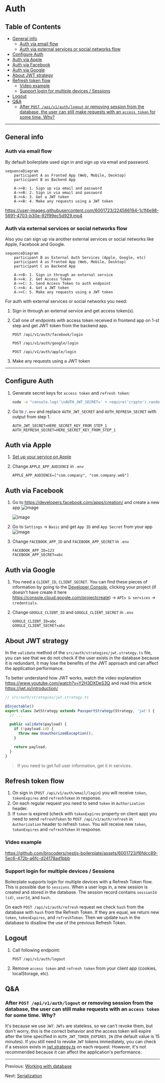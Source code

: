 # Auth

## Table of Contents <!-- omit in toc -->

- [General info](#general-info)
  - [Auth via email flow](#auth-via-email-flow)
  - [Auth via external services or social networks flow](#auth-via-external-services-or-social-networks-flow)
- [Configure Auth](#configure-auth)
- [Auth via Apple](#auth-via-apple)
- [Auth via Facebook](#auth-via-facebook)
- [Auth via Google](#auth-via-google)
- [About JWT strategy](#about-jwt-strategy)
- [Refresh token flow](#refresh-token-flow)
  - [Video example](#video-example)
  - [Support login for multiple devices / Sessions](#support-login-for-multiple-devices--sessions)
- [Logout](#logout)
- [Q\&A](#qa)
  - [After `POST /api/v1/auth/logout` or removing session from the database, the user can still make requests with an `access token` for some time. Why?](#after-post-apiv1authlogout-or-removing-session-from-the-database-the-user-can-still-make-requests-with-an-access-token-for-some-time-why)

---

## General info

### Auth via email flow

By default boilerplate used sign in and sign up via email and password.

```mermaid
sequenceDiagram
    participant A as Fronted App (Web, Mobile, Desktop)
    participant B as Backend App

    A->>B: 1. Sign up via email and password
    A->>B: 2. Sign in via email and password
    B->>A: 3. Get a JWT token
    A->>B: 4. Make any requests using a JWT token
```

<https://user-images.githubusercontent.com/6001723/224566194-1c1f4e98-5691-4703-b30e-92f99ec5d929.mp4>

### Auth via external services or social networks flow

Also you can sign up via another external services or social networks like Apple, Facebook and Google.

```mermaid
sequenceDiagram
    participant B as External Auth Services (Apple, Google, etc)
    participant A as Fronted App (Web, Mobile, Desktop)
    participant C as Backend App

    A->>B: 1. Sign in through an external service
    B->>A: 2. Get Access Token
    A->>C: 3. Send Access Token to auth endpoint
    C->>A: 4. Get a JWT token
    A->>C: 5. Make any requests using a JWT token
```

For auth with external services or social networks you need:

1. Sign in through an external service and get access token(s).
1. Call one of endpoints with access token received in frontend app on 1-st step and get JWT token from the backend app.

   ```text
   POST /api/v1/auth/facebook/login

   POST /api/v1/auth/google/login

   POST /api/v1/auth/apple/login
   ```

1. Make any requests using a JWT token

---

## Configure Auth

1. Generate secret keys for `access token` and `refresh token`:

   ```bash
   node -e "console.log('\nAUTH_JWT_SECRET=' + require('crypto').randomBytes(256).toString('base64') + '\n\nAUTH_REFRESH_SECRET=' + require('crypto').randomBytes(256).toString('base64') + '\n\nAUTH_FORGOT_SECRET=' + require('crypto').randomBytes(256).toString('base64') + '\n\nAUTH_CONFIRM_EMAIL_SECRET=' + require('crypto').randomBytes(256).toString('base64'));"
   ```

1. Go to `/.env` and replace `AUTH_JWT_SECRET` and `AUTH_REFRESH_SECRET` with output from step 1.

   ```text
   AUTH_JWT_SECRET=HERE_SECRET_KEY_FROM_STEP_1
   AUTH_REFRESH_SECRET=HERE_SECRET_KEY_FROM_STEP_1
   ```

## Auth via Apple

1. [Set up your service on Apple](https://www.npmjs.com/package/apple-signin-auth)
1. Change `APPLE_APP_AUDIENCE` in `.env`

   ```text
   APPLE_APP_AUDIENCE=["com.company", "com.company.web"]
   ```

## Auth via Facebook

1. Go to https://developers.facebook.com/apps/creation/ and create a new app
   <img alt="image" src="https://github.com/brocoders/nestjs-boilerplate/assets/6001723/05721db2-9d26-466a-ad7a-072680d0d49b">

   <img alt="image" src="https://github.com/brocoders/nestjs-boilerplate/assets/6001723/9f4aae18-61da-4abc-9304-821a0995a306">

2. Go to `Settings` -> `Basic` and get `App ID` and `App Secret` from your app
   <img alt="image" src="https://github.com/brocoders/nestjs-boilerplate/assets/6001723/b0fc7d50-4bc6-45d0-8b20-fda0b6c01ac2">
3. Change `FACEBOOK_APP_ID` and `FACEBOOK_APP_SECRET` in `.env`

   ```text
   FACEBOOK_APP_ID=123
   FACEBOOK_APP_SECRET=abc
   ```

## Auth via Google

1. You need a `CLIENT_ID`, `CLIENT_SECRET`. You can find these pieces of information by going to the [Developer Console](https://console.cloud.google.com/), clicking your project (if doesn't have create it here https://console.cloud.google.com/projectcreate) -> `APIs & services` -> `credentials`.
1. Change `GOOGLE_CLIENT_ID` and `GOOGLE_CLIENT_SECRET` in `.env`

   ```text
   GOOGLE_CLIENT_ID=abc
   GOOGLE_CLIENT_SECRET=abc
   ```

## About JWT strategy

In the `validate` method of the `src/auth/strategies/jwt.strategy.ts` file, you can see that we do not check if the user exists in the database because it is redundant, it may lose the benefits of the JWT approach and can affect the application performance.

To better understand how JWT works, watch the video explanation https://www.youtube.com/watch?v=Y2H3DXDeS3Q and read this article https://jwt.io/introduction/

```typescript
// src/auth/strategies/jwt.strategy.ts

@Injectable()
export class JwtStrategy extends PassportStrategy(Strategy, 'jwt') {
  // ...

  public validate(payload) {
    if (!payload.id) {
      throw new UnauthorizedException();
    }

    return payload;
  }
}
```

> If you need to get full user information, get it in services.

## Refresh token flow

1. On sign in (`POST /api/v1/auth/email/login`) you will receive `token`, `tokenExpires` and `refreshToken` in response.
1. On each regular request you need to send `token` in `Authorization` header.
1. If `token` is expired (check with `tokenExpires` property on client app) you need to send `refreshToken` to `POST /api/v1/auth/refresh` in `Authorization` header to refresh `token`. You will receive new `token`, `tokenExpires` and `refreshToken` in response.

### Video example

https://github.com/brocoders/nestjs-boilerplate/assets/6001723/f6fdcc89-5ec6-472b-a6fc-d24178ad1bbb

### Support login for multiple devices / Sessions

Boilerplate supports login for multiple devices with a Refresh Token flow. This is possible due to `sessions`. When a user logs in, a new session is created and stored in the database. The session record contains `sessionId (id)`, `userId`, and `hash`.

On each `POST /api/v1/auth/refresh` request we check `hash` from the database with `hash` from the Refresh Token. If they are equal, we return new `token`, `tokenExpires`, and `refreshToken`. Then we update `hash` in the database to disallow the use of the previous Refresh Token.

## Logout

1. Call following endpoint:

   ```text
   POST /api/v1/auth/logout
   ```

2. Remove `access token` and `refresh token` from your client app (cookies, localStorage, etc).

## Q&A

### After `POST /api/v1/auth/logout` or removing session from the database, the user can still make requests with an `access token` for some time. Why?

It's because we use `JWT`. `JWTs` are stateless, so we can't revoke them, but don't worry, this is the correct behavior and the access token will expire after the time specified in `AUTH_JWT_TOKEN_EXPIRES_IN` (the default value is 15 minutes). If you still need to revoke `JWT` tokens immediately, you can check if a session exists in [jwt.strategy.ts](https://github.com/brocoders/nestjs-boilerplate/blob/2896589f52d2df025f12069ba82ba4fac1db8ebd/src/auth/strategies/jwt.strategy.ts#L20-L26) on each request. However, it's not recommended because it can affect the application's performance.

---

Previous: [Working with database](database.md)

Next: [Serialization](serialization.md)
